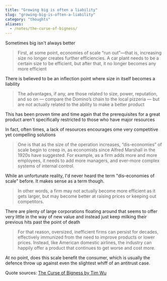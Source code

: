 ```yaml
---
title: "Growing big is often a liability"
slug: "growing-big-is-often-a-liability"
category: "thoughts"
aliases:
  - /notes/the-curse-of-bigness/
---
```


Sometimes big isn't always better 

> First, at some point, economies of scale “run out”—that is, increasing size no longer creates further efficiencies. A car plant needs to be a certain size to be efficient, but after that, it no longer becomes any more efficient

There is believed to be an inflection point where size in itself becomes a liability

> The advantages, if any, are those related to size, power, reputation, and so on — compare the Domino’s chain to the local pizzeria — but are not actually related to the ability to make a better product

This has been proven time and time again that the prerequisites for a great product aren't specifically restricted to those who have major resources

In fact, often times, a lack of resources encourages ome very competitive yet compelling solutions

> One is that as the size of the operation increases, “dis-economies” of scale begin to creep in, as economists since Alfred Marshall in the 1920s have suggested. For example, as a firm adds more and more employees, it needs to add more managers, and ever-more complex systems of internal control.

While an unfortunate reality, I'd never heard the term "dis-economies of scale" before. It makes sense as a term though.

> In other words, a firm may not actually become more efficient as it gets larger, but may become better at raising prices or keeping out competitors.

There are plenty of large corporations floating around that seems to offer very little in the way of new value and instead just keep milking their previous hits past the point of death

> For that reason, oversized, inefficient firms can persist for decades, effectively immunized from the need to improve products or lower prices. Instead, like American domestic airlines, the industry can happily offer a product that continues to get worse and cost more.

At no point, does this scale benefit the consumer, which is usually the defence throw up against even the slightest whiff of an antitrust case.

Quote sources: [The Curse of Bigness by Tim Wu](https://www.amazon.com/Curse-Bigness-Antitrust-New-Gilded/dp/0999745468)
